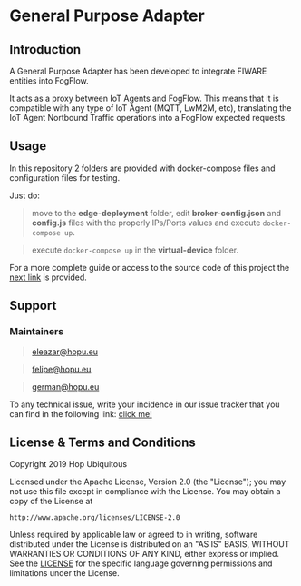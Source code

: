 # General Purpose Adapter

## Introduction
A General Purpose Adapter has been developed to integrate FIWARE entities into FogFlow. 

It acts as a proxy between IoT Agents and FogFlow. This means that it is compatible with any type of IoT Agent (MQTT, LwM2M, etc), translating the IoT Agent Nortbound Traffic operations into a FogFlow expected requests.

## Usage
In this repository 2 folders are provided with docker-compose files and configuration files for testing.

Just do:
> move to the **edge-deployment** folder, edit **broker-config.json** and **config.js** files with the properly IPs/Ports values and execute `docker-compose up`.

> execute `docker-compose up` in the **virtual-device** folder.

For a more complete guide or access to the source code of this project the [next link](https://gitlab.hopu.eu/public-projects/FogFlow/Py-IoTAgent-Adapter) is provided.

## Support

### Maintainers
>eleazar@hopu.eu

>felipe@hopu.eu

>german@hopu.eu

To any technical issue, write your incidence in our issue tracker that you can find in the following link: [click me!](https://gitlab.hopu.eu/public-projects/Py-IoTAgent-Adapter/issues)

## License & Terms and Conditions
Copyright 2019 Hop Ubiquitous

Licensed under the Apache License, Version 2.0 (the "License");
you may not use this file except in compliance with the License.
You may obtain a copy of the License at

    http://www.apache.org/licenses/LICENSE-2.0

Unless required by applicable law or agreed to in writing, software
distributed under the License is distributed on an "AS IS" BASIS,
WITHOUT WARRANTIES OR CONDITIONS OF ANY KIND, either express or implied.
See the [LICENSE](https://gitlab.hopu.eu/hardware/ProcessingNode/FogFlow/Py-IoTAgent-Adapter/blob/master/LICENSE) for the specific language governing permissions and
limitations under the License.
